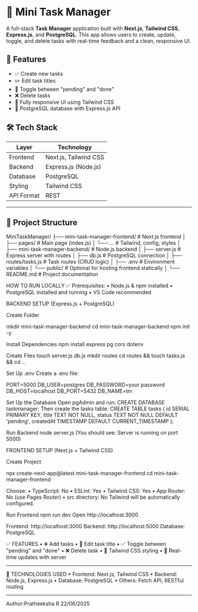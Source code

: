 # 📝 Mini Task Manager

A full-stack **Task Manager** application built with **Next.js**, **Tailwind CSS**, **Express.js**, and **PostgreSQL**. This app allows users to create, update, toggle, and delete tasks with real-time feedback and a clean, responsive UI.


## 📌 Features

- ✅ Create new tasks
- ✏️ Edit task titles
- 🔁 Toggle between "pending" and "done"
- ❌ Delete tasks
- 📱 Fully responsive UI using Tailwind CSS
- 💾 PostgreSQL database with Express.js API



## 🛠️ Tech Stack

| Layer        | Technology          |
|--------------|---------------------|
| Frontend     | Next.js, Tailwind CSS |
| Backend      | Express.js (Node.js) |
| Database     | PostgreSQL          |
| Styling      | Tailwind CSS        |
| API Format   | REST                |

---

## 📁 Project Structure
MiniTaskManager/
├── mini-task-manager-frontend/                 # Next.js frontend
│   ├── pages/                                                          # Main page (index.js)
│   └── ...                                                                       # Tailwind, config, styles
│
├── mini-task-manager-backend/                 # Node.js backend
│   ├── server.js                                                       # Express server with routes
│   ├── db.js                                                               # PostgreSQL connection
│   ├── routes/tasks.js                                 # Task routes (CRUD logic)
│   ├── .env                                                       # Environment variables
│   └── public/                                                    # Optional for hosting frontend statically
│
└── README.md                                               # Project documentation

HOW TO RUN LOCALLY
✅ Prerequisites:
•	Node.js & npm installed
•	PostgreSQL installed and running
•	VS Code recommended

BACKEND SETUP (Express.js + PostgreSQL)

Create Folder

mkdir mini-task-manager-backend
cd mini-task-manager-backend
npm init -y

Install Dependencies
npm install express pg cors dotenv

Create Files
touch server.js db.js
mkdir routes
cd routes && touch tasks.js && cd ..

Set Up .env
Create a .env file:

PORT=5000
DB_USER=postgres
DB_PASSWORD=your password
DB_HOST=localhost
DB_PORT=5432
DB_NAME=tm

Set Up the Database
Open pgAdmin and run:
CREATE DATABASE taskmanager;
Then create the tasks table:
CREATE TABLE tasks (
  id SERIAL PRIMARY KEY,
  title TEXT NOT NULL,
  status TEXT NOT NULL DEFAULT 'pending',
  createdAt TIMESTAMP DEFAULT CURRENT_TIMESTAMP
);


Run Backend
node server.js (You should see: Server is running on port 5000)


FRONTEND SETUP (Next.js + Tailwind CSS)

Create Project

npx create-next-app@latest mini-task-manager-frontend
cd mini-task-manager-frontend

Choose:
•	TypeScript: No
•	ESLint: Yes
•	Tailwind CSS: Yes 
•	App Router: No (use Pages Router)
•	src directory: No
Tailwind will be automatically configured.

Run Frontend
npm run dev
Open http://localhost:3000

 Frontend: http://localhost:3000
 Backend: http://localhost:5000
 Database: PostgreSQL

✅ FEATURES
•	➕ Add tasks
•	📝 Edit task title
•	✅ Toggle between "pending" and "done"
•	❌ Delete task
•	🎨 Tailwind CSS styling
•	🧠 Real-time updates with server
________________________________________
📌 TECHNOLOGIES USED
•	Frontend: Next.js, Tailwind CSS
•	Backend: Node.js, Express.js
•	Database: PostgreSQL
•	Others: Fetch API, RESTful routing
________________________________________

Author:Pratheeksha R
22/06/2025

 

 

 
 
 

 

